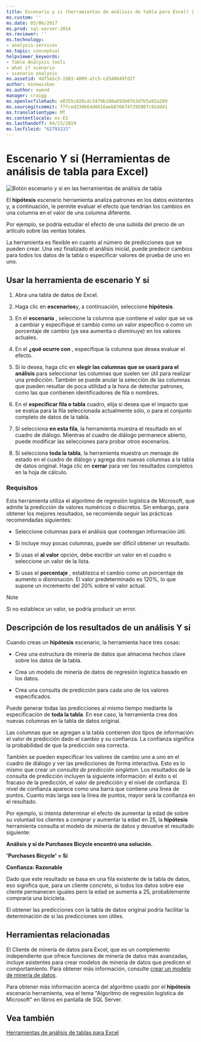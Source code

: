 ```yaml
---
title: Escenario y si (herramientas de análisis de tabla para Excel) | Microsoft Docs
ms.custom: ''
ms.date: 03/06/2017
ms.prod: sql-server-2014
ms.reviewer: ''
ms.technology:
- analysis-services
ms.topic: conceptual
helpviewer_keywords:
- Table Analysis tools
- what if scenario
- scenario analysis
ms.assetid: 4df5a5c5-1983-4009-a7c5-cd340649fd2f
author: minewiskan
ms.author: owend
manager: craigg
ms.openlocfilehash: e8355c828cdc3479b108a693b07b3dfb5a92a289
ms.sourcegitcommit: f7fced330b64d6616aeb8766747295807c92dd41
ms.translationtype: MT
ms.contentlocale: es-ES
ms.lasthandoff: 04/23/2019
ms.locfileid: "62793233"
---
```

# <a name="what-if-scenario-table-analysis-tools-for-excel"></a>Escenario Y si (Herramientas de análisis de tabla para Excel)
  ![Botón escenario y si en las herramientas de análisis de tabla](media/tat-whatif.gif "botón escenario y si en las herramientas de análisis de tabla")  
  
 El **hipótesis** escenario herramienta analiza patrones en los datos existentes y, a continuación, le permite evaluar el efecto que tendrían los cambios en una columna en el valor de una columna diferente.  
  
 Por ejemplo, se podría estudiar el efecto de una subida del precio de un artículo sobre las ventas totales.  
  
 La herramienta es flexible en cuanto al número de predicciones que se pueden crear. Una vez finalizado el análisis inicial, puede predecir cambios para todos los datos de la tabla o especificar valores de prueba de uno en uno.  
  
## <a name="using-the-what-if-scenario-tool"></a>Usar la herramienta de escenario Y si  
  
1.  Abra una tabla de datos de Excel.  
  
2.  Haga clic en **escenarios**y, a continuación, seleccione **hipótesis**.  
  
3.  En el **escenario** , seleccione la columna que contiene el valor que se va a cambiar y especifique el cambio como un valor específico o como un porcentaje de cambio (ya sea aumenta o disminuye) en los valores actuales.  
  
4.  En el **¿qué ocurre con** , especifique la columna que desea evaluar el efecto.  
  
5.  Si lo desea, haga clic en **elegir las columnas que se usará para el análisis** para seleccionar las columnas que suelen ser útil para realizar una predicción. También se puede anular la selección de las columnas que pueden resultar de poca utilidad a la hora de detectar patrones, como las que contienen identificadores de fila o nombres.  
  
6.  En el **especificar fila o tabla** cuadro, elija si desea que el impacto que se evalúa para la fila seleccionada actualmente sólo, o para el conjunto completo de datos de la tabla.  
  
7.  Si selecciona **en esta fila**, la herramienta muestra el resultado en el cuadro de diálogo. Mientras el cuadro de diálogo permanece abierto, puede modificar las selecciones para probar otros escenarios.  
  
8.  Si selecciona **toda la tabla**, la herramienta muestra un mensaje de estado en el cuadro de diálogo y agrega dos nuevas columnas a la tabla de datos original. Haga clic en **cerrar** para ver los resultados completos en la hoja de cálculo.  
  
### <a name="requirements"></a>Requisitos  
 Esta herramienta utiliza el algoritmo de regresión logística de Microsoft, que admite la predicción de valores numéricos o discretos. Sin embargo, para obtener los mejores resultados, se recomienda seguir las prácticas recomendadas siguientes:  
  
-   Seleccione columnas para el análisis que contengan información útil.  
  
-   Si incluye muy pocas columnas, puede ser difícil obtener un resultado.  
  
-   Si usas el **al valor** opción, debe escribir un valor en el cuadro o seleccione un valor de la lista.  
  
-   Si usas el **porcentaje** , establezca el cambio como un porcentaje de aumento o disminución. El valor predeterminado es 120%, lo que supone un incremento del 20% sobre el valor actual.  
  
> [!NOTE]  
>  Si no establece un valor, se podría producir un error.  
  
## <a name="understanding-the-results-of-what-if-analysis"></a>Descripción de los resultados de un análisis Y si  
 Cuando creas un **hipótesis** escenario, la herramienta hace tres cosas:  
  
-   Crea una estructura de minería de datos que almacena hechos clave sobre los datos de la tabla.  
  
-   Crea un modelo de minería de datos de regresión logística basado en los datos.  
  
-   Crea una consulta de predicción para cada uno de los valores especificados.  
  
 Puede generar todas las predicciones al mismo tiempo mediante la especificación de **toda la tabla**. En ese caso, la herramienta crea dos nuevas columnas en la tabla de datos original.  
  
 Las columnas que se agregan a la tabla contienen dos tipos de información: el valor de predicción dado el cambio y su confianza. La confianza significa la probabilidad de que la predicción sea correcta.  
  
 También se pueden especificar los valores de cambio uno a uno en el cuadro de diálogo y ver las predicciones de forma interactiva. Esto es lo mismo que crear un *consulta de predicción singleton*. Los resultados de la consulta de predicción incluyen la siguiente información: el éxito o el fracaso de la predicción, el valor de predicción y el nivel de confianza. El nivel de confianza aparece como una barra que contiene una línea de puntos. Cuanto más larga sea la línea de puntos, mayor será la confianza en el resultado.  
  
 Por ejemplo, si intenta determinar el efecto de aumentar la edad de sobre su voluntad los clientes a comprar y aumentar la edad en 25, la **hipótesis** herramienta consulta el modelo de minería de datos y devuelve el resultado siguiente:  
  
 **Análisis y si de Purchases Bicycle encontró una solución.**  
  
 **'Purchases Bicycle' = Sí**  
  
 **Confianza: Razonable**  
  
 Dado que este resultado se basa en una fila existente de la tabla de datos, eso significa que, para un cliente concreto, si todos los datos sobre ese cliente permanecen iguales pero la edad se aumenta a 25, probablemente compraría una bicicleta.  
  
 El obtener las predicciones con la tabla de datos original podría facilitar la determinación de si las predicciones son útiles.  
  
## <a name="related-tools"></a>Herramientas relacionadas  
 El Cliente de minería de datos para Excel, que es un complemento independiente que ofrece funciones de minería de datos más avanzadas, incluye asistentes para crear modelos de minería de datos que predicen el comportamiento. Para obtener más información, consulte [crear un modelo de minería de datos](creating-a-data-mining-model.md).  
  
 Para obtener más información acerca del algoritmo usado por el **hipótesis** escenario herramienta, vea el tema "Algoritmo de regresión logística de Microsoft" en libros en pantalla de SQL Server.  
  
## <a name="see-also"></a>Vea también  
 [Herramientas de análisis de tablas para Excel](table-analysis-tools-for-excel.md)  
  
  
